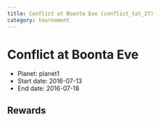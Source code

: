 ```yaml
---
title: Conflict at Boonta Eve (conflict_tat_27)
category: tournament
---
```

# Conflict at Boonta Eve

  * Planet: planet1
  * Start date: 2016-07-13
  * End date: 2016-07-18

## Rewards


